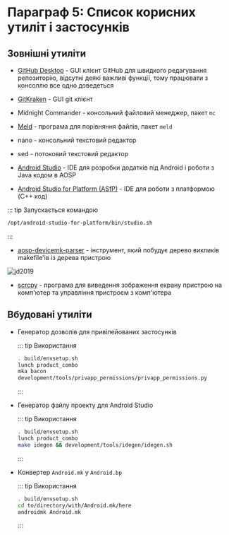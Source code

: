 # Параграф 5: Список корисних утиліт і застосунків

## Зовнішні утиліти

* [GitHub Desktop](https://github.com/shiftkey/desktop) - GUI клієнт GitHub для швидкого редагування репозиторію, відсутні деякі важливі функції, тому працювати з консоллю все одно доведеться

* [GitKraken](https://www.gitkraken.com/) - GUI git клієнт

* Midnight Commander - консольний файловий менеджер, пакет `mc`

* [Meld](https://meld.app/) - програма для порівняння файлів, пакет `meld`

* nano - консольний текстовий редактор

* sed - потоковий текстовий редактор

* [Android Studio](https://developer.android.com/studio) - IDE для розробки додатків під Android і роботи з Java кодом в AOSP

* [Android Studio for Platform (ASfP)](https://developer.android.com/studio/platform) - IDE для роботи з платформою (C++ код)

::: tip Запускається командою
```bash
/opt/android-studio-for-platform/bin/studio.sh
```
:::

* [aosp-devicemk-parser](https://github.com/nkh-lab/aosp-devicemk-parser) - інструмент, який побудує дерево викликів makefile'ів із дерева пристрою

![jd2019](/Chapter6/jd2019.svg)

* [scrcpy](https://github.com/Genymobile/scrcpy) - програма для виведення зображення екрану пристрою на комп'ютер та управління пристроєм з комп'ютера

## Вбудовані утиліти

* Генератор дозволів для привілейованих застосунків

  ::: tip Використання
  ```bash
  . build/envsetup.sh
  lunch product_combo
  mka bacon
  development/tools/privapp_permissions/privapp_permissions.py
  ```
  :::

* Генератор файлу проекту для Android Studio

  ::: tip Використання
  ```bash
  . build/envsetup.sh
  lunch product_combo
  make idegen && development/tools/idegen/idegen.sh
  ```
  :::
  
* Конвертер `Android.mk` у `Android.bp`

  ::: tip Використання
  ```bash
  . build/envsetup.sh
  cd to/directory/with/Android.mk/here
  androidmk Android.mk
  ```
  :::
  